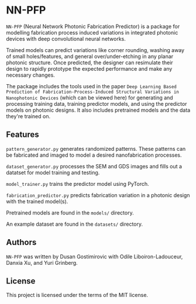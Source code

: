 # NN-PFP
`NN-PFP` (Neural Network Photonic Fabrication Predictor) is a package for modelling fabrication process induced variations in integrated photonic devices with deep convolutional neural networks.

Trained models can predict variations like corner rounding, washing away of small holes/features, and general over/under-etching in any planar photonic structure. Once predicted, the designer can resimulate their design to rapidly prototype the expected performance and make any necessary changes.

The package includes the tools used in the paper `Deep Learning Based Prediction of Fabrication-Process-Induced Structural Variations in Nanophotonic Devices` (which can be viewed here) for generating and processing training data, training predictor models, and using the predictor models on photonic designs. It also includes pretrained models and the data they're trained on.

## Features
`pattern_generator.py` generates randomized patterns. These patterns can be fabricated and imaged to model a desired nanofabrication processes.

`dataset_generator.py` processes the SEM and GDS images and fills out a datatset for model training and testing.

`model_trainer.py` trains the predictor model using PyTorch.

`fabrication_predictor.py` predicts fabrication variation in a photonic design with the trained model(s).

Pretrained models are found in the `models/` directory.

An example dataset are found in the `datasets/` directory.

## Authors
`NN-PFP` was written by Dusan Gostimirovic with Odile Liboiron-Ladouceur, Danxia Xu, and Yuri Grinberg.

## License
This project is licensed under the terms of the MIT license.
